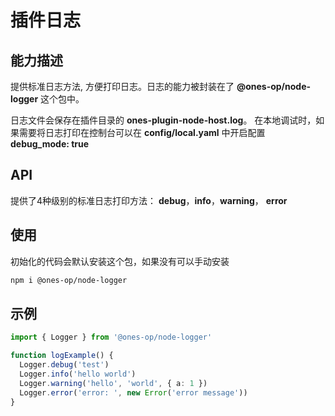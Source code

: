 # 插件日志
## 能力描述
提供标准日志方法, 方便打印日志。日志的能力被封装在了 **@ones-op/node-logger** 这个包中。

日志文件会保存在插件目录的 **ones-plugin-node-host.log**。 在本地调试时，如果需要将日志打印在控制台可以在 **config/local.yaml** 中开启配置 **debug\_mode: true**

## API
提供了4种级别的标准日志打印方法： **debug**，**info**，**warning**， **error**

## 使用
初始化的代码会默认安装这个包，如果没有可以手动安装

```bash
npm i @ones-op/node-logger
```
## 示例
```typescript
import { Logger } from '@ones-op/node-logger'

function logExample() {
  Logger.debug('test')
  Logger.info('hello world')
  Logger.warning('hello', 'world', { a: 1 })
  Logger.error('error: ', new Error('error message'))
}
```
